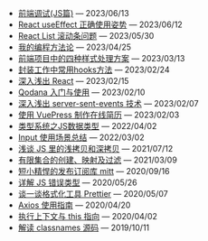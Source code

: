 - [前端调试(JS篇)](https://www.qinghuani.fun/2023/06/13/%E5%89%8D%E7%AB%AF%E8%B0%83%E8%AF%95(JS%E7%AF%87)) — 2023/06/13
- [React useEffect 正确使用姿势](https://www.qinghuani.fun/2023/06/12/React%20useEffect%20%E6%AD%A3%E7%A1%AE%E4%BD%BF%E7%94%A8%E5%A7%BF%E5%8A%BF) — 2023/06/12
- [React List 滚动条问题](https://www.qinghuani.fun/2023/05/30/React%20List%20%E6%BB%9A%E5%8A%A8%E6%9D%A1%E9%97%AE%E9%A2%98) — 2023/05/30
- [我的编程方法论](https://www.qinghuani.fun/2023/04/25/%E6%88%91%E7%9A%84%E7%BC%96%E7%A8%8B%E6%96%B9%E6%B3%95%E8%AE%BA) — 2023/04/25
- [前端项目中的四种样式处理方案](https://www.qinghuani.fun/2023/03/13/%E5%89%8D%E7%AB%AF%E9%A1%B9%E7%9B%AE%E4%B8%AD%E7%9A%84%E5%9B%9B%E7%A7%8D%E6%A0%B7%E5%BC%8F%E5%A4%84%E7%90%86%E6%96%B9%E6%A1%88) — 2023/03/13
- [封装工作中常用hooks方法](https://www.qinghuani.fun/2023/02/24/%E5%B0%81%E8%A3%85%E5%B7%A5%E4%BD%9C%E4%B8%AD%E5%B8%B8%E7%94%A8hooks%E6%96%B9%E6%B3%95) — 2023/02/24
- [深入浅出 React](https://www.qinghuani.fun/2023/02/15/%E6%B7%B1%E5%85%A5%E6%B5%85%E5%87%BA%20React) — 2023/02/15
- [Qodana 入门与使用](https://www.qinghuani.fun/2023/02/10/Qodana%20%E5%85%A5%E9%97%A8%E4%B8%8E%E4%BD%BF%E7%94%A8) — 2023/02/10
- [深入浅出 server-sent-events 技术](https://www.qinghuani.fun/2023/02/07/%E6%B7%B1%E5%85%A5%E6%B5%85%E5%87%BA%20server-sent-events%20%E6%8A%80%E6%9C%AF) — 2023/02/07
- [使用 VuePress 制作在线简历](https://www.qinghuani.fun/2023/02/03/%E4%BD%BF%E7%94%A8%20VuePress%20%E5%88%B6%E4%BD%9C%E5%9C%A8%E7%BA%BF%E7%AE%80%E5%8E%86) — 2023/02/03
- [类型系统之JS数据类型](https://www.qinghuani.fun/2022/04/02/%E7%B1%BB%E5%9E%8B%E7%B3%BB%E7%BB%9F%E4%B9%8BJS%E6%95%B0%E6%8D%AE%E7%B1%BB%E5%9E%8B) — 2022/04/02
- [Input 使用场景总结](https://www.qinghuani.fun/2022/03/02/Input%20%E4%BD%BF%E7%94%A8%E5%9C%BA%E6%99%AF%E6%80%BB%E7%BB%93) — 2022/03/02
- [浅谈 JS 里的浅拷贝和深拷贝](https://www.qinghuani.fun/2021/07/12/%E6%B5%85%E8%B0%88%20JS%20%E9%87%8C%E7%9A%84%E6%B5%85%E6%8B%B7%E8%B4%9D%E5%92%8C%E6%B7%B1%E6%8B%B7%E8%B4%9D) — 2021/07/12
- [有限集合的创建、映射及过滤](https://www.qinghuani.fun/2021/03/09/%E6%9C%89%E9%99%90%E9%9B%86%E5%90%88%E7%9A%84%E5%88%9B%E5%BB%BA%E3%80%81%E6%98%A0%E5%B0%84%E5%8F%8A%E8%BF%87%E6%BB%A4) — 2021/03/09
- [短小精悍的发布订阅库 mitt](https://www.qinghuani.fun/2020/09/16/%E7%9F%AD%E5%B0%8F%E7%B2%BE%E6%82%8D%E7%9A%84%E5%8F%91%E5%B8%83%E8%AE%A2%E9%98%85%E5%BA%93%20mitt) — 2020/09/16
- [详解 JS 错误类型](https://www.qinghuani.fun/2020/05/26/%E8%AF%A6%E8%A7%A3%20JS%20%E9%94%99%E8%AF%AF%E7%B1%BB%E5%9E%8B) — 2020/05/26
- [谈一谈格式化工具 Prettier](https://www.qinghuani.fun/2020/05/07/%E8%B0%88%E4%B8%80%E8%B0%88%E6%A0%BC%E5%BC%8F%E5%8C%96%E5%B7%A5%E5%85%B7%20Prettier) — 2020/05/07
- [Axios 使用指南](https://www.qinghuani.fun/2020/04/20/Axios%20%E4%BD%BF%E7%94%A8%E6%8C%87%E5%8D%97) — 2020/04/20
- [执行上下文与 this 指向](https://www.qinghuani.fun/2020/04/02/%E6%89%A7%E8%A1%8C%E4%B8%8A%E4%B8%8B%E6%96%87%E4%B8%8E%20this%20%E6%8C%87%E5%90%91) — 2020/04/02
- [解读 classnames 源码](https://www.qinghuani.fun/2019/10/11/%E8%A7%A3%E8%AF%BB%20classnames%20%E6%BA%90%E7%A0%81) — 2019/10/11

